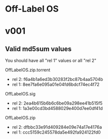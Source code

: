 Off-Label OS
============

v001
====

Valid md5sum values
-------------------
You should have all "rel 1" values or all "rel 2"


OffLabelOS.zip.torrent
* rel 2: f6a4b1a6ed3b30283f2bc87b4aa5704b
* rel 1: 8ee7fa6e095a01e04fd6bdcf74ec4f72

OffLabelOS.sig
* rel 2: 2ea4b615b6b6c6be09a298ee41b515f5
* rel 1: 1a3e00cd3bd4588029e400d7ee0df41d

OffLabelOS.zip
* rel 2: dfbbc33e91d409284e09e74a17e4176a
* rel 1: ccc5159c245578da5e492fa924122fd0
